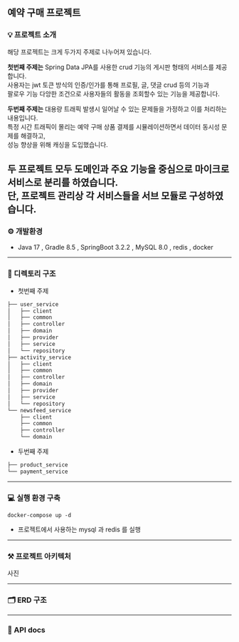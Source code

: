 ## 예약 구매 프로젝트
### 💡 프로젝트 소개
해당 프로젝트는 크게 두가지 주제로 나누어져 있습니다. 

**첫번째 주제는** Spring Data JPA를 사용한 crud 기능의 게시판 형태의 서비스를 제공합니다.  
사용자는 jwt 토큰 방식의 인증/인가를 통해 프로필, 글, 댓글 crud 등의 기능과  
팔로우 기능 다앙한 조건으로 사용자들의 활동을 조회할수 있는 기능을 제공합니다.

**두번째 주제는** 대용량 트래픽 발생시 일어날 수 있는 문제들을 가정하고 이를 처리하는 내용입니다.  
특정 시간 트래픽이 몰리는 예약 구매 상품 결제를 시뮬레이션하면서 데이터 동시성 문제를 해결하고,  
성능 향상을 위해 캐싱을 도입했습니다.

두 프로젝트 모두 도메인과 주요 기능을 중심으로 마이크로 서비스로 분리를 하였습니다.  
단, 프로젝트 관리상 각 서비스들을 서브 모듈로 구성하였습니다.
---
### ⚙️ 개발환경
- Java 17 , Gradle 8.5 , SpringBoot 3.2.2 , MySQL 8.0 , redis , docker

---
### 📁 디렉토리 구조
- 첫번째 주제
```bash
├── user_service
│   ├── client
│   ├── common
│   ├── controller
│   ├── domain
│   ├── provider
│   ├── service
│   └── repository
├── activity_service
│   ├── client
│   ├── common
│   ├── controller
│   ├── domain
│   ├── provider
│   ├── service
│   └── repository
└── newsfeed_service
    ├── client
    ├── common
    ├── controller
    └── domain
```
- 두번째 주제
```bash
├── product_service
└── payment_service

```
---
### 💻 실행 환경 구축
    docker-compose up -d
- 프로젝트에서 사용하는 mysql 과 redis 를 실행

---
### ⚒️ 프로젝트 아키텍처
사진

---
### 🗂️ ERD 구조

---
### 📜 API docs
